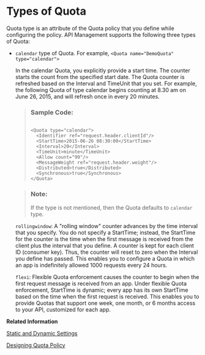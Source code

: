 <!-- loio3e32f1938a964d29a66987e7a5240161 -->

# Types of Quota

Quota type is an attribute of the Quota policy that you define while configuring the policy. API Management supports the following three types of Quota:

-   `calendar` type of Quota. For example, `<Quota name="DemoQuota" type="calendar">`

    In the calendar Quota, you explicitly provide a start time. The counter starts the count from the specified start date. The Quota counter is refreshed based on the Interval and TimeUnit that you set. For example, the following Quota of type calendar begins counting at 8.30 am on June 26, 2015, and will refresh once in every 20 minutes.

    > ### Sample Code:  
    > ```
    > 
    > <Quota type="calendar">
    > 	<Identifier ref="request.header.clientId"/>
    > 	<StartTime>2015-06-26 08:30:00</StartTime>
    > 	<Interval>20</Interval>
    > 	<TimeUnit>minute</TimeUnit>
    > 	<Allow count="99"/>
    > 	<MessageWeight ref="request.header.weight"/>
    > 	<Distributed>true</Distributed>
    > 	<Synchronous>true</Synchronous>
    > </Quota>
    > ```

    > ### Note:  
    > If the type is not mentioned, then the Quota defaults to `calendar` type.

    `rollingwindow`: A "rolling window" counter advances by the time interval that you specify. You do not specify a StartTime; instead, the StartTime for the counter is the time when the first message is received from the client plus the interval that you define. A counter is kept for each client ID \(consumer key\). Thus, the counter will reset to zero when the Interval you define has passed. This enables you to configure a Quota in which an app is indefinitely allowed 1000 requests every 24 hours.

    `flexi`: Flexible Quota enforcement causes the counter to begin when the first request message is received from an app. Under flexible Quota enforcement, StartTime is dynamic; every app has its own StartTime based on the time when the first request is received. This enables you to provide Quotas that support one week, one month, or 6 months access to your API, customized for each app.


**Related Information**  


[Static and Dynamic Settings](static-and-dynamic-settings-f21c01f.md "A Quota can be static or dynamic.")

[Designing Quota Policy](designing-quota-policy-2539fb2.md "")

